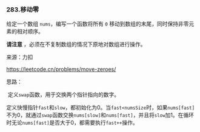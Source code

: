 ### 283.移动零

给定一个数组 `nums`，编写一个函数将所有 `0` 移动到数组的末尾，同时保持非零元素的相对顺序。

**请注意** ，必须在不复制数组的情况下原地对数组进行操作。

来源：力扣

https://leetcode.cn/problems/move-zeroes/



思路：

​		定义`swap`函数，用于交换两个指针指向的数字。

​		定义快慢指针`fast`和`slow`，都初始化为0。当`fast<numsSize`时，如果`nums[fast]`不为0，就通过`swap`函数交换`nums[slow]`和`nums[fast]`，并且将`slow`加1。在循环时无论`nums[fast]`是否大于0，都需要执行`fast++`操作。

